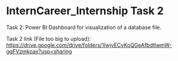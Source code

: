 # InternCareer_Internship Task 2
Task 2: Power BI Dashboard for visualization of a database file.

Task 2 link (File too big to upload): https://drive.google.com/drive/folders/1IwjvECvKoQGeAfbdtlwmW-ggFVzmkoax?usp=sharing

